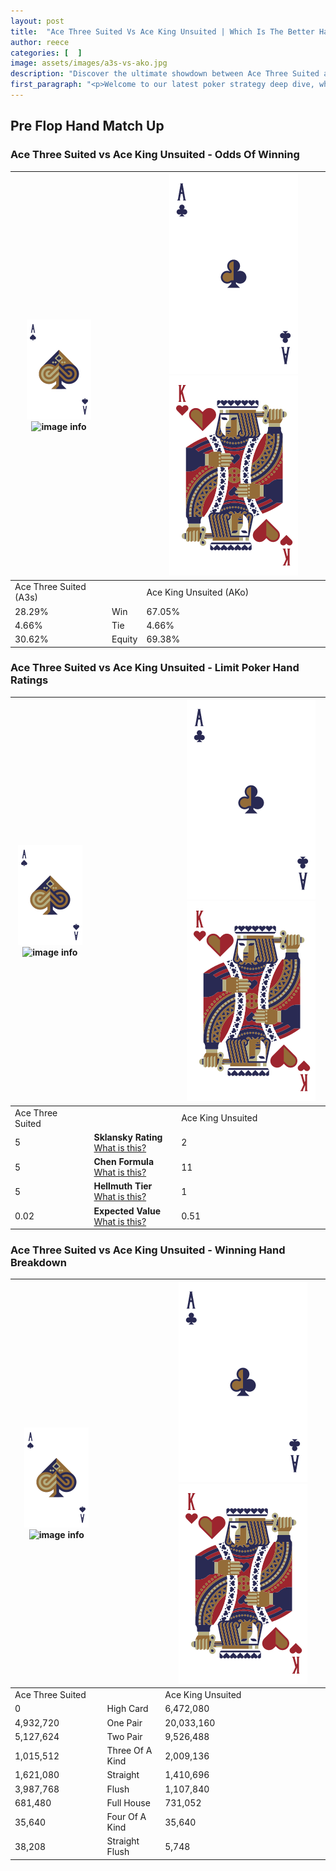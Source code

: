 ```yaml
---
layout: post
title:  "Ace Three Suited Vs Ace King Unsuited | Which Is The Better Hand In Poker? A Complete Guide"
author: reece
categories: [  ]
image: assets/images/a3s-vs-ako.jpg
description: "Discover the ultimate showdown between Ace Three Suited and Ace King Unsuited in poker! Uncover the odds, strategies, and scenarios where one hand triumphs over the other. Get ready to up your poker game with this thrilling analysis."
first_paragraph: "<p>Welcome to our latest poker strategy deep dive, where we're pitting two distinct hands against each other in a high-stakes showdown: Ace Three Suited vs Ace King Unsuited.</p><p>In the dynamic world of poker, every decision counts, and knowing which hand holds the upper hand is key to your success at the table.</p><p>In this article, we'll dissect these two hands, explore the scenarios where one dominates the other, and equip you with the knowledge to make strategic choices that can tip the odds in your favor.</p><p>Get ready to unravel the intriguing dynamics of these poker hands and elevate your game to new heights.</p>"
---
```




[comment]: # (sp0)

## Pre Flop Hand Match Up

<div class="table hand-ratings" markdown="1"> 



### Ace Three Suited vs Ace King Unsuited - Odds Of Winning


    
| ![image info](assets/images/hand1/A.png) ![image info](assets/images/hand1/3s.png) |  | ![image info](assets/images/hand2/A.png) ![image info](assets/images/hand2/Ko.png) |
| -------- | -------- | -------- |
| Ace Three Suited (A3s) |  | Ace King Unsuited (AKo) |
| 28.29% | Win | 67.05% |
| 4.66% | Tie | 4.66% |
| 30.62% | Equity | 69.38% |




[comment]: # (sp1)



### Ace Three Suited vs Ace King Unsuited - Limit Poker Hand Ratings


    
| ![image info](assets/images/hand1/A.png) ![image info](assets/images/hand1/3s.png) |  | ![image info](assets/images/hand2/A.png) ![image info](assets/images/hand2/Ko.png) |
| -------- | -------- | -------- |
| Ace Three Suited |  | Ace King Unsuited |
| 5 | **Sklansky Rating** [What is this?](/sklansky-rating-explained) | 2 |
| 5 | **Chen Formula** [What is this?](/chen-formula-explained) | 11 |
| 5 | **Hellmuth Tier** [What is this?](/Hellmuth-tier-explained) | 1 |
| 0.02 | **Expected Value** [What is this?](/expected-value-explained) | 0.51 |




[comment]: # (sp2)



### Ace Three Suited vs Ace King Unsuited - Winning Hand Breakdown


    
| ![image info](assets/images/hand1/A.png) ![image info](assets/images/hand1/3s.png) |  | ![image info](assets/images/hand2/A.png) ![image info](assets/images/hand2/Ko.png) |
| -------- | -------- | -------- |
| Ace Three Suited |  | Ace King Unsuited |
| 0 | High Card | 6,472,080 |
| 4,932,720 | One Pair | 20,033,160 |
| 5,127,624 | Two Pair | 9,526,488 |
| 1,015,512 | Three Of A Kind | 2,009,136 |
| 1,621,080 | Straight | 1,410,696 |
| 3,987,768 | Flush | 1,107,840 |
| 681,480 | Full House | 731,052 |
| 35,640 | Four Of A Kind | 35,640 |
| 38,208 | Straight Flush | 5,748 |




[comment]: # (sp3)



</div>

[comment]: # (sp4)



[comment]: # (sp5)


